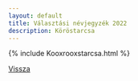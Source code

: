 ```yaml
---
layout: default
title: Választási névjegyzék 2022
description: Köröstarcsa
---
```


{% include Kooxrooxstarcsa.html %}

[Vissza](./)